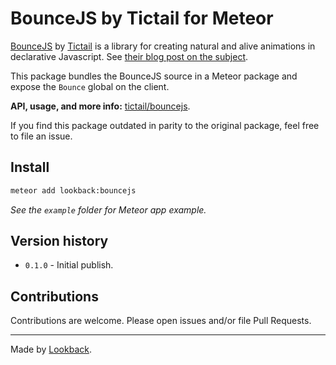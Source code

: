 # BounceJS by Tictail for Meteor

[BounceJS](http://bouncejs.com/) by [Tictail](http://tictail.com/) is a library for creating natural and alive animations in declarative Javascript. See [their blog post on the subject](https://medium.com/tictail-makers/giving-animations-life-8b20165224c5).

This package bundles the BounceJS source in a Meteor package and expose the `Bounce` global on the client.

**API, usage, and more info:** [tictail/bouncejs](https://github.com/tictail/bounce.js).

If you find this package outdated in parity to the original package, feel free to file an issue.

## Install

```bash
meteor add lookback:bouncejs
```

*See the `example` folder for Meteor app example.*

## Version history

- `0.1.0` - Initial publish.

## Contributions

Contributions are welcome. Please open issues and/or file Pull Requests.

***

Made by [Lookback](http://lookback.io).
